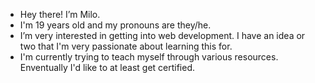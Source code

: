 - Hey there! I’m Milo.
- I'm 19 years old and my pronouns are they/he.
- I’m very interested in getting into web development. I have an idea or two that I'm very passionate about learning this for.
- I'm currently trying to teach myself through various resources. Enventually I'd like to at least get certified.

<!-- 
Enventually include How to reach me.
--->

<!---
MiloArlyn/MiloArlyn is a ✨ special ✨ repository because its `README.md` (this file) appears on your GitHub profile.
You can click the Preview link to take a look at your changes.
--->
